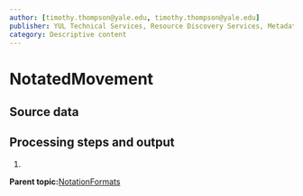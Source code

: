 ```yaml
---
author: [timothy.thompson@yale.edu, timothy.thompson@yale.edu]
publisher: YUL Technical Services, Resource Discovery Services, Metadata Services Unit
category: Descriptive content
---
```


# NotatedMovement

## Source data

## Processing steps and output

1.  
**Parent topic:**[NotationFormats](../../concepts/supertypes/notationformats.md)

